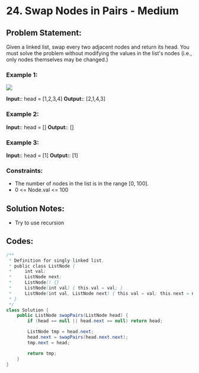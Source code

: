# 24. Swap Nodes in Pairs - Medium

## Problem Statement:

Given a linked list, swap every two adjacent nodes and return its head. You must solve the problem without modifying the values in the list's nodes (i.e., only nodes themselves may be changed.)


### Example 1:

![](https://assets.leetcode.com/uploads/2020/10/03/swap_ex1.jpg)

**Input:**: head = [1,2,3,4]
**Output:**: [2,1,4,3]

### Example 2:

**Input:**: head = []
**Output:**: []

### Example 3:

**Input:**: head = [1]
**Output:**: [1]
 
### Constraints:

- The number of nodes in the list is in the range [0, 100].
- 0 <= Node.val <= 100

## Solution Notes:
- Try to use recursion

## Codes:

```Java
/**
 * Definition for singly-linked list.
 * public class ListNode {
 *     int val;
 *     ListNode next;
 *     ListNode() {}
 *     ListNode(int val) { this.val = val; }
 *     ListNode(int val, ListNode next) { this.val = val; this.next = next; }
 * }
 */
class Solution {
    public ListNode swapPairs(ListNode head) {
        if (head == null || head.next == null) return head;

        ListNode tmp = head.next;
        head.next = swapPairs(head.next.next);
        tmp.next = head;

        return tmp;
    }
}
```